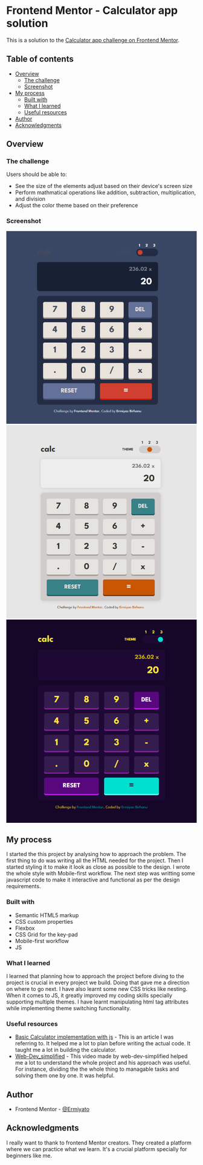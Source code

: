 # Frontend Mentor - Calculator app solution

This is a solution to the [Calculator app challenge on Frontend Mentor](https://www.frontendmentor.io/challenges/calculator-app-9lteq5N29).

## Table of contents

- [Overview](#overview)
  - [The challenge](#the-challenge)
  - [Screenshot](#screenshot)
- [My process](#my-process)
  - [Built with](#built-with)
  - [What I learned](#what-i-learned)
  - [Useful resources](#useful-resources)
- [Author](#author)
- [Acknowledgments](#acknowledgments)

## Overview

### The challenge

Users should be able to:

- See the size of the elements adjust based on their device's screen size
- Perform mathmatical operations like addition, subtraction, multiplication, and division
- Adjust the color theme based on their preference


### Screenshot

![Designs](design/Default_theme.png)
![Designs](design/Theme_2.png)
![Designs](design/Theme_3.png)

## My process

I started the this project by analysing how to approach the problem. The first thing to do was writing all the HTML needed for the project. Then I started styling it to make it look as close as possible to the design. I wrote the whole style with Mobile-first workflow. The next step was writting some javascript code to make it interactive and functional as per the design requirements.


### Built with

- Semantic HTML5 markup
- CSS custom properties
- Flexbox
- CSS Grid for the key-pad
- Mobile-first workflow
- JS


### What I learned

I learned that planning how to approach the project before diving to the project is crucial in every project we build. Doing that gave me a direction on where to go next. I have also learnt some new CSS tricks like nesting. When it comes to JS, it greatly improved my coding skills specially supporting multiple themes. I have learnt manipulating html tag attributes while implementing theme switching functionality. 

### Useful resources

- [Basic Calculator implementation with js](https://medium.com/@kshitijsharma94/building-a-simple-calculator-with-html-css-and-javascript-1bda25ce3d80) - This is an article I was referring to. It helped me a lot to plan before writing the actual code. It taught me a lot in building the calculator.
- [Web-Dev_simplified](https://www.youtube.com/watch?v=j59qQ7YWLxw&pp=ygUNY2FsY3VsYXRvciBqcw%3D%3D) - This video made by web-dev-simplified helped me a lot to understand the whole project and his approach was useful. For instance, dividing the the whole thing to managable tasks and solving them one by one. It was helpful.


## Author

- Frontend Mentor - [@Ermiyato](https://www.frontendmentor.io/profile/Ermiyato) 

## Acknowledgments

I really want to thank to frontend Mentor creators. They created a platform where we can practice what we learn. It's a crucial platform specially for beginners like me.
